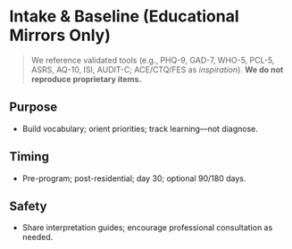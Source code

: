 # Intake & Baseline (Educational Mirrors Only)

> We reference validated tools (e.g., PHQ-9, GAD-7, WHO-5, PCL-5, ASRS, AQ-10, ISI, AUDIT-C; ACE/CTQ/FES as *inspiration*). **We do not reproduce proprietary items.**

## Purpose
- Build vocabulary; orient priorities; track learning—not diagnose.

## Timing
- Pre-program; post-residential; day 30; optional 90/180 days.

## Safety
- Share interpretation guides; encourage professional consultation as needed.
